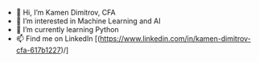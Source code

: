 - 👋 Hi, I’m Kamen Dimitrov, CFA
- 👀 I’m interested in Machine Learning and AI
- 🌱 I’m currently learning Python
- 📫 Find me on LinkedIn [(https://www.linkedin.com/in/kamen-dimitrov-cfa-617b1227)/]
